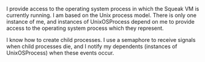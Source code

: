 I provide access to the operating system process in which the Squeak VM is currently running. I am based on the Unix process model. There is only one instance of me, and instances of UnixOSProcess depend on me to provide access to the operating system process which they represent.

I know how to create child processes. I use a semaphore to receive signals when child processes die, and I notify my dependents (instances of UnixOSProcess) when these events occur.

